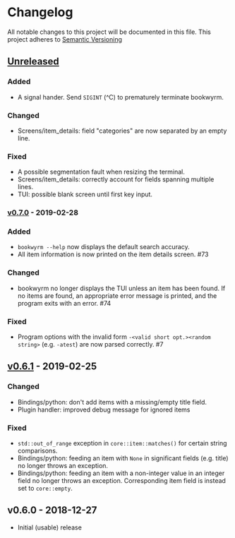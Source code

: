 # Changelog

All notable changes to this project will be documented in this file.
This project adheres to [Semantic Versioning](https://semver.org)

## [Unreleased]

### Added
- A signal hander. Send `SIGINT` (^C) to prematurely terminate bookwyrm.

### Changed
* Screens/item_details: field "categories" are now separated by an empty line.

### Fixed
* A possible segmentation fault when resizing the terminal.
* Screens/item_details: correctly account for fields spanning multiple lines.
* TUI: possible blank screen until first key input.

### [v0.7.0] - 2019-02-28

### Added
- `bookwyrm --help` now displays the default search accuracy.
- All item information is now printed on the item details screen. #73

### Changed
- bookwyrm no longer displays the TUI unless an item has been found. If no items are found, an appropriate error message is printed, and the program exits with an error. #74

### Fixed
- Program options with the invalid form `-<valid short opt.><random string>` (e.g. `-atest`) are now parsed correctly. #7

## [v0.6.1] - 2019-02-25

### Changed
- Bindings/python: don't add items with a missing/empty title field.
- Plugin handler: improved debug message for ignored items

### Fixed
- `std::out_of_range` exception in `core::item::matches()` for certain string comparisons.
- Bindings/python: feeding an item with `None` in significant fields (e.g. title) no longer throws an exception.
- Bindings/python: feeding an item with a non-integer value in an integer field no longer throws an exception. Corresponding item field is instead set to `core::empty`.

## v0.6.0 - 2018-12-27

* Initial (usable) release

[Unreleased]: https://github.com/Tmplt/bookwyrm/compare/v0.7.0...HEAD
[v0.7.0]: https://github.com/Tmplt/bookwyrm/compare/v0.6.1...v0.7.0
[v0.6.1]: https://github.com/Tmplt/bookwyrm/compare/v0.6.0...v0.6.1
